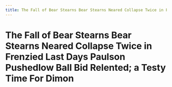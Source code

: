 ```yaml
---
title: The Fall of Bear Stearns Bear Stearns Neared Collapse Twice in Frenzied Last Days Paulson Pushedlow Ball Bid Relented; a Testy Time For Dimon
---
```


# The Fall of Bear Stearns Bear Stearns Neared Collapse Twice in Frenzied Last Days Paulson Pushedlow Ball Bid Relented; a Testy Time For Dimon
